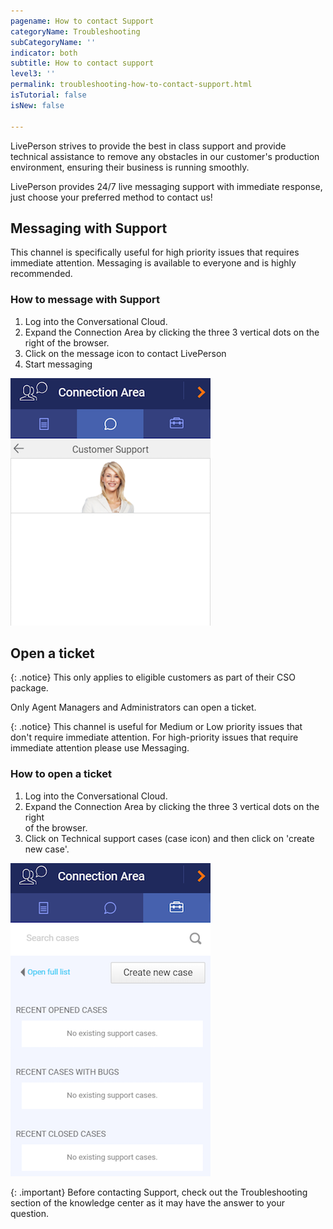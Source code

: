 ```yaml
---
pagename: How to contact Support
categoryName: Troubleshooting
subCategoryName: ''
indicator: both
subtitle: How to contact support
level3: ''
permalink: troubleshooting-how-to-contact-support.html
isTutorial: false
isNew: false

---
```

LivePerson strives to provide the best in class support and provide technical assistance to remove any obstacles in our customer's production environment, ensuring their business is running smoothly.

LivePerson provides 24/7 live messaging support with immediate response, just choose your preferred method to contact us!

## Messaging with Support

This channel is specifically useful for high priority issues that requires immediate attention. Messaging is available to everyone and is highly recommended.

### How to message with Support

1. Log into the Conversational Cloud.
2. Expand the Connection Area by clicking the three 3 vertical dots on the right of the browser.
3. Click on the message icon to contact LivePerson
4. Start messaging

![](img/Contact_support1.png)

## Open a ticket

{: .notice}
This only applies to eligible customers as part of their CSO package.

Only Agent Managers and Administrators can open a ticket.

{: .notice}
This channel is useful for Medium or Low priority issues that don't require immediate attention. For high-priority issues that require immediate attention please use Messaging.

### How to open a ticket

1. Log into the Conversational Cloud.
2. Expand the Connection Area by clicking the three 3 vertical dots on the right   
   of the browser.
3. Click on Technical support cases (case icon) and then click on 'create new case'.

![](img/Contact_support2.png)

{: .important}
Before contacting Support, check out the Troubleshooting section of the knowledge center as it may have the answer to your question.
